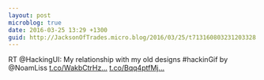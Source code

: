 ```yaml
---
layout: post
microblog: true
date: 2016-03-25 13:29 +1300
guid: http://JacksonOfTrades.micro.blog/2016/03/25/t713160803231203328.html
---
```

RT @HackingUI: My relationship with my old designs #hackinGif by @NoamLiss [t.co/WakbCtrHz...](https://t.co/WakbCtrHzp) [t.co/Bqq4ptfMj...](https://t.co/Bqq4ptfMj6)
